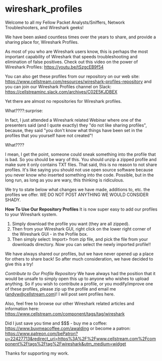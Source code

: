 # wireshark_profiles
Welcome to all my Fellow Packet Analysts/Sniffers, Network Troubleshooters, and Wireshark geeks!

We have been asked countless times over the years to share, and provide a sharing place for, Wireshark Profiles.  

As most of you who are Wireshark users know, this is perhaps the most important capability of Wireshark that speeds troubleshooting and elimination of false positives.  Check out this video on the power of Wireshark Profiles:
https://youtu.be/tSzgcEB9f54

You can also get these profiles from our repository on our web site: https://www.cellstream.com/resources/wireshark-profiles-repository  and you can join our Wireshark Profiles channel on Slack: https://cellstreaminc.slack.com/archives/C02E5KJDBEX

Yet there are almost no repositories for Wireshark profiles.  

What????:surprise:

In fact, I just attended a Wireshark related Webinar where one of the presenters said (and I quote exactly) they "do not like sharing profiles", because, they said "you don't know what things have been set in the profiles that you yourself have not created"!

What????

I mean, I get the point, someone could sneak something into the profile that is bad.  So you should be wary of this.  You should unzip a zipped profile and make sure it only contains TXT files.  That said, this is no reason to not share profiles.  It's like saying you should not use open source software because you never know who inserted something into the code.  Possible, but in the long run, as long as you are wary, this thinking is ridiculous.  

We try to state below what changes we have made, additions to, etc. the profiles we offer.  WE DO NOT POST ANYTHING WE WOULD CONSIDER SHADY.

**How To Use Our Repository Profiles**
It is now super easy to add our profiles to your Wireshark system.

1. Simply download the profile you want (they are all zipped).
2. Then from your Wireshark GUI, right click on the lower right corner of the Wireshark GUI - in the Profile box.
3. Then simply select: Import> from zip file, and pick the file from your downloads directory.  Now you can select the newly imported profile!!

We have always shared our profiles, but we have never opened up a place for others to share back!  So after much consideration, we have decided to give this a try!  

*Contribute to Our Profile Repository*
We have always had the position that it would be unsafe to simply open this up to anyone who wishes to upload anything.  So if you wish to contribute a profile, or you modify/improve one of these profiles, please zip up the profile and email me (andyw@cellstream.com)!  I will post sent profiles here.

Also, feel free to browse our other Wireshark related articles and information here: https://www.cellstream.com/component/tags/tag/wireshark

Did I just save you time and $$$ - buy me a coffee: https://www.buymeacoffee.com/awalding  or become a patron: https://www.patreon.com/bePatron?u=22427713&redirect_uri=https%3A%2F%2Fwww.cellstream.com%2Fcomponent%2Ftags%2Ftag%2Fwireshark&utm_medium=widget

Thanks for supporting my work.
